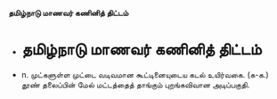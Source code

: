 **தமிழ்நாடு மாணவர் கணினித் திட்டம்**
- # தமிழ்நாடு மாணவர் கணினித் திட்டம்
- n. முட்களுள்ள முட்டை வடிவமான கூட்டினையுடைய கடல் உயிர்வகை. (க-க.) தூண் தலைப்பின் மேல் மட்டத்தைத் தாங்கும் புறங்கவிவான அடிப்பகுதி.

